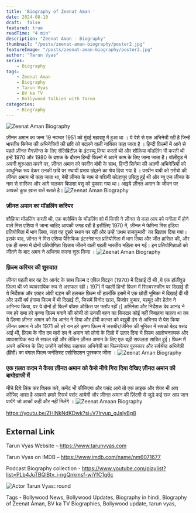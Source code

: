 ```yaml
---
title: 'Biography of Zeenat Aman '
date: 2024-08-10
draft:  false   
featured: true  
readTime: "4 min"
description: "Zeenat Aman - Biography"
thumbnail: "/posts/zeenat-aman-biography/poster2.jpg"
featureImage: "/posts/zeenat-aman-biography/poster2.jpg"
author: "Tarun Vyas"
series:
    - Biography
tags:
    - Zeenat Aman
    - Biography
    - Tarun Vyas
    - BV ka TV
    - Bollywood Talkies with Tarun
categories:     
    - Biography
---
```


![Zeenat Aman Biography](/posts/zeenat-aman-biography/poster1.jpg)

ज़ीनत अमान का जन्म 19 नवम्बर 1951 को मुंबई महाराष्ट्र में हुआ था । 
ये पेशे से एक अभिनेत्री रही है जिन्हें भारतीय सिनेमा की अभिनेत्रियों की छवि को बदलने वाली नायिका कहा जाता है ।
हिन्दी फ़िल्मों में आने से पहले ज़ीनत मैगज़ीन्स के लिए सेलिब्रिटीज़ के इंटरव्यू लिया करती थी और शौक़िया मॉडलिंग भी करती थी  इन्हें 1970 और 1980 के दशक के दौरान हिन्दी फिल्मों में अपने काम के लिए जाना जाता हैं। बॉलीवुड में अपनी शुरुआत करने पर, ज़ीनत अमान को परवीन बॉबी के साथ, हिन्दी सिनेमा की अग्रणी अभिनेत्रियों को आधुनिक रूप देकर उनकी छवि पर स्थायी प्रभाव छोड़ने का श्रेय दिया गया है । परवीन बाबी को ग़रीबो की ज़ीनत अमान भी कहा जाता था, बेबी ज़ीनत के नाम से पद्मिनी कोल्हापुर प्रसिद्ध हुई थी और न्यू एज ज़ीनत के नाम से सारिका और आगे चलकर बिपाशा बसु को पुकारा गया था। 
आइये ज़ीनत अमान के जीवन पर आपको कुछ ख़ास बातें बताते है। 
![Zeenat Aman Biography](/posts/zeenat-aman-biography/poster3.jpg)
### ज़ीनत अमान का मॉडलिंग करियर 
शौक़िया मॉडलिंग करती थी, एक क्लोथिंग के मॉडलिंग शो में किसी ने ज़ीनत से कहा आप को मनीला में होने वाले मिस एशिया में जाना चाहिए आपकी जगह वही है इसीलिए 1970 में, ज़ीनत ने  फेमिना मिस इंडिया प्रतियोगिता में भाग लिया, जहां वह दूसरे स्थान पर रहीं और उन्हें 'प्रथम राजकुमारी' का खिताब दिया गया। इसके बाद, ज़ीनत ने  मिस एशिया पैसिफिक इंटरनेशनल प्रतियोगिता में भाग लिया और जीत हासिल की, और एक ही समय में दोनों प्रतियोगिता खिताब जीतने वाली पहली भारतीय महिला बन गईं। इन प्रतियोगिताओं को जीतने के बाद अमन ने अभिनय करना शुरू किया । 
![Zeenat Aman Biography](/posts/zeenat-aman-biography/poster4.jpg)
### फ़िल्म करियर की शुरुवात 

ज़ीनत पहली बार वह देव आनंद के साथ फिल्म द एविल विदइन (1970) में दिखाई दी थी ,ये एक हॉलीवुड फ़िल्म थी जो व्यावसायिक रूप से असफल रही। 1971 में पहली हिन्दी फ़िल्म में सिल्वरस्क्रीन पर दिखाई दी ये निर्देशक और एक्टर  ओपी रल्हन की हलचल फ़िल्म थी हालाँकि इसमें में एक छोटी भूमिका में दिखाई दी थी और उसी वर्ष हंगामा फिल्म में भी दिखाई दी, जिसमें विनोद खन्ना, किशोर कुमार, महमूद और हेलेन ने अभिनय किया, पर ये दोनों ही फिल्में बॉक्स ऑफिस पर फ्लॉप रहीं।[ अभिनेता और निर्देशक देव आनंद ने जब हरे रामा हरे कृष्णा फ़िल्म बनाने की सोची तो उनकी बहन का किरदार कोई नहीं निबाहना चाहता था तब ये ज़िम्मा ज़ीनत अमान को देव आनंद ने दिया और हीपी कल्चर को बख़ूबी ढंग से अभिनय से पेश किया ज़ीनत अमान ने और 1971 की हरे राम हरे कृष्णा फ़िल्म में जसबीर/जेनिस की भूमिका में सबको बेहद पसंद आई थी, 
फ़िल्म के गीत दम मारो दम ने अमान को लोगो के दिलो में उतार दिया ये फ़िल्म आलोचनात्मक और व्यावसायिक रूप से सफल रही और लेकिन ज़ीनत अमान  के लिए एक बड़ी सफलता साबित हुई। फिल्म में अपने अभिनय के लिए उन्होंने सर्वश्रेष्ठ सहायक अभिनेत्री का फिल्मफेयर पुरस्कार  और सर्वश्रेष्ठ अभिनेत्री (हिंदी) का बंगाल फिल्म जर्नलिस्ट एसोसिएशन पुरस्कार जीता । 
![Zeenat Aman Biography](/posts/zeenat-aman-biography/poster6.jpg)

### एक ग़लत कदम ने कैसा ज़ीनत अमान को कैसे नीचे गिरा दिया देखिए ज़ीनत अमान की बायोग्राफी में 
नीचे दिये लिंक कर क्लिक करे, कमेंट भी कीजिएगा और पसंद आये तो एक लाइक और शेयर भी आप कीजिए 
आशा है आपको हमारे रिसर्च पसंद आयेगी और ज़ीनत अमान की ज़िंदगी से जुड़े कई राज आप जान पायेंगे जो आकों कही और नहीं मिलेंगे ।
![Zeenat Amaan Biography](/posts/zeenat-aman-biography/poster.jpg)

https://youtu.be/ZHlNkNdKDwk?si=V7Irvup_gJalyBg8


## External Link
Tarun Vyas Website – https://www.tarunvyas.com

Tarun Vyas on IMDB – https://www.imdb.com/name/nm6071677

Podcast Biography collection - https://www.youtube.com/playlist?list=PLb4JuTBQlBtv_i-ngQnkmsf-wiYfC1q6c

![Actor Tarun Vyas::round](/images/profile.png)

Tags - Bollywood News, Bollywood Updates, Biography in hindi, Biography of Zeenat Aman,  BV ka TV Biographies, Bollywood update, tarun vyas,
    